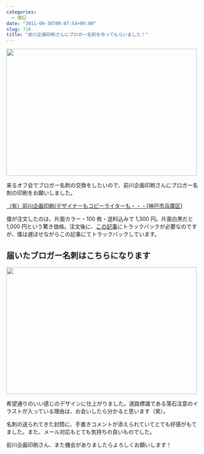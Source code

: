 ```yaml
---
categories:
  - 雑記
date: "2011-09-30T09:07:54+09:00"
slug: 716
title: "前川企画印刷さんにブロガー名刺を作ってもらいました！"
---
```


<img alt="" src="/images/2011/09/0716_1.jpg" width="500" height="332">

来るオフ会でブロガー名刺の交換をしたいので、前川企画印刷さんにブロガー名刺の印刷をお願いしました。

[（有）前川企画印刷/デザイナーもコピーライターも・・・[神戸市兵庫区]](http://www.kobe-maekawa.co.jp/)

僕が注文したのは、片面カラー・100 枚・送料込みで 1,300 円。片面白黒だと 1,000 円という驚き価格。注文後に、[この記事](http://blog.goo.ne.jp/batacchi/e/f81808a384944befed668cab7a8c3993)にトラックバックが必要なのですが、僕は遅ばせながらこの記事にてトラックバックしています。

## 届いたブロガー名刺はこちらになります

<img alt="" src="/images/2011/09/0716_2.png" width="500" height="332">

希望通りのいい感じのデザインに仕上がりました。道路標識である落石注意のイラストが入っている理由は、お会いしたら分かると思います（笑）。

名刺の送られてきた封筒に、手書きコメントが添えられていてとても好感がもてました。また、メール対応もとても気持ちの良いものでした。

前川企画印刷さん、また機会がありましたらよろしくお願いします！
